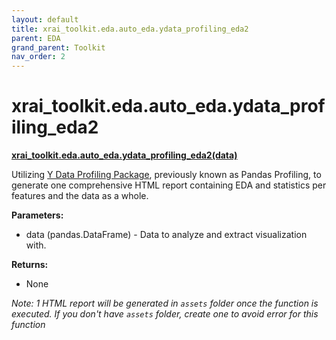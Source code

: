 ```yaml
---
layout: default
title: xrai_toolkit.eda.auto_eda.ydata_profiling_eda2
parent: EDA
grand_parent: Toolkit
nav_order: 2
---
```


# xrai_toolkit.eda.auto_eda.ydata_profiling_eda2
**[xrai_toolkit.eda.auto_eda.ydata_profiling_eda2(data)](https://github.com/gaberamolete/XRAIToolkit/blob/main/eda/auto_eda.py)**


Utilizing [Y Data Profiling Package](https://github.com/ydataai/ydata-profiling), previously known as Pandas Profiling, to generate one comprehensive HTML report containing EDA and statistics per features and the data as a whole.


**Parameters:**
- data (pandas.DataFrame) - Data to analyze and extract visualization with.

**Returns:**
- None

*Note: 1 HTML report will be generated in `assets` folder once the function is executed. If you don't have `assets` folder, create one to avoid error for this function*
